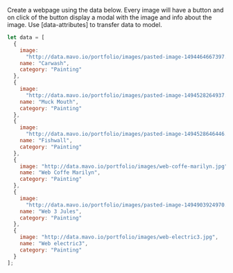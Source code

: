 Create a webpage using the data below. Every image will have a button and on click of the button display a modal with the image and info about the image. Use [data-attributes] to transfer data to model.

```js
let data = [
  {
    image:
      "http://data.mavo.io/portfolio/images/pasted-image-1494464667397.png",
    name: "Carwash", 
    category: "Painting"
  },
  {
    image:
      "http://data.mavo.io/portfolio/images/pasted-image-1494528264937.png",
    name: "Muck Mouth",
    category: "Painting"
  },
  {
    image:
      "http://data.mavo.io/portfolio/images/pasted-image-1494528646446.png",
    name: "Fishwall",
    category: "Painting"
  },
  {
    image: "http://data.mavo.io/portfolio/images/web-coffe-marilyn.jpg",
    name: "Web Coffe Marilyn",
    category: "Painting"
  },
  {
    image:
      "http://data.mavo.io/portfolio/images/pasted-image-1494903924970.png",
    name: "Web 3 Jules",
    category: "Painting"
  },
  {
    image: "http://data.mavo.io/portfolio/images/web-electric3.jpg",
    name: "Web electric3",
    category: "Painting"
  }
];
```
